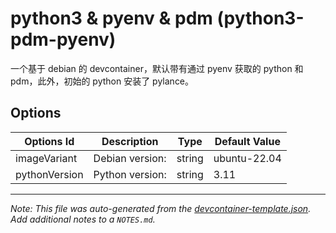 
# python3 & pyenv & pdm (python3-pdm-pyenv)

一个基于 debian 的 devcontainer，默认带有通过 pyenv 获取的 python 和 pdm，此外，初始的 python 安装了 pylance。

## Options

| Options Id | Description | Type | Default Value |
|-----|-----|-----|-----|
| imageVariant | Debian version: | string | ubuntu-22.04 |
| pythonVersion | Python version: | string | 3.11 |



---

_Note: This file was auto-generated from the [devcontainer-template.json](https://github.com/nafnix/devcontainers-templates/blob/main/src/python3-pdm-pyenv/devcontainer-template.json).  Add additional notes to a `NOTES.md`._

